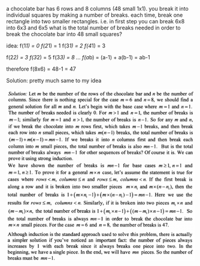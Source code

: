 a chocolate bar has 6 rows and 8 columns (48 small 1x1). you break it into individual squares by making a number of 
breaks. each time, break one rectangle into two smaller rectangles. i.e. in first step you can break 6x8 into 6x3 and 6x5
what is the total number of breaks needed in order to break the chocolate bar into 48 small squares?

idea:
f(1*1) = 0
f(2*1) = 1
f(3*1) = 2
f(4*1) = 3

f(2*2) = 3
f(3*2) = 5
f(3*3) = 8
...
f(a*b) = (a-1) + a(b-1) = ab-1

therefore f(8x6) = 48-1 = 47

Solution: 
pretty much same to my idea
  
![alt text](chocolate_bar_problem_1.PNG "Solution 1")
![alt text](chocolate_bar_problem_2.PNG "Solution 2")
